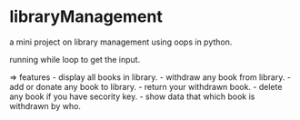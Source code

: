 # libraryManagement
a mini project on library management using oops in python.

running while loop to get the input.

=> features
    - display all books in library.
    - withdraw any book from library.
    - add or donate any book to library.
    - return your withdrawn book.
    - delete any book if you have secority key.
    - show data that which book is withdrawn by who.

